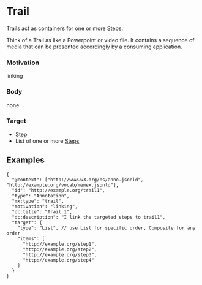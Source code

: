 
# Trail

Trails act as containers for one or more [Steps](Step.md).

Think of a Trail as like a Powerpoint or video file. It contains a sequence of media that can be presented accordingly by a consuming application.


### Motivation 
linking

### Body
none

### Target
- [Step](Step.md)
- List of one or more [Steps](Step.md)

## Examples

```
{
  "@context": ["http://www.w3.org/ns/anno.jsonld", "http://example.org/vocab/memex.jsonld"],
  "id": "http://example.org/trail1",
  "type": "Annotation",
  "mx:type": "trail",
  "motivation": "linking",
  "dc:title": "Trail 1",
  "dc:description": "I link the targeted steps to trail1",
  "target": {
    "type": "List", // use List for specific order, Composite for any order
    "items": [
      "http://example.org/step1",
      "http://example.org/step2",
      "http://example.org/step3",
      "http://example.org/step4"
    ]
  }
}